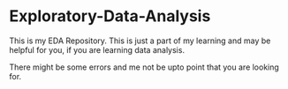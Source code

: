# Exploratory-Data-Analysis

This is my EDA Repository. This is just a part of my learning and may be helpful for you, if you are learning data analysis.

There might be some errors and me not be upto point that you are looking for.
